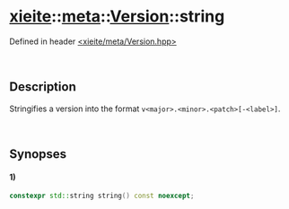 # [xieite](../../xieite.md)\:\:[meta](../../meta.md)\:\:[Version](../Version.md)\:\:string
Defined in header [<xieite/meta/Version.hpp>](../../../include/xieite/meta/Version.hpp)

&nbsp;

## Description
Stringifies a version into the format `v<major>.<minor>.<patch>[-<label>]`.

&nbsp;

## Synopses
#### 1)
```cpp
constexpr std::string string() const noexcept;
```
